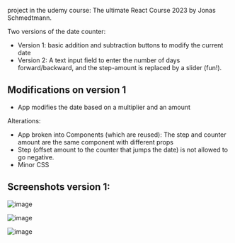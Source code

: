 project in the udemy course: The ultimate React Course 2023 by Jonas Schmedtmann.

Two versions of the date counter:
* Version 1: basic addition and subtraction buttons to modify the current date
* Version 2: A text input field to enter the number of days forward/backward, and the step-amount is replaced by a slider (fun!).



## Modifications on version 1
* App modifies the date based on a multiplier and an amount

Alterations:
* App broken into Components (which are reused): The step and counter amount are the same component with different props
* Step (offset amount to the counter that jumps the date) is not allowed to go negative.
* Minor CSS

## Screenshots version 1:

![image](https://github.com/harleigh/react-udemyTURC23-dateCounter/assets/4912070/a37fc4d4-04d7-4f7f-97eb-c05e53a1be1e)

![image](https://github.com/harleigh/react-udemyTURC23-dateCounter/assets/4912070/1c0b6039-7d01-490b-981c-0d08c4940619)

![image](https://github.com/harleigh/react-udemyTURC23-dateCounter/assets/4912070/a4f76cde-7a16-4812-9a15-a200540d4d70)

